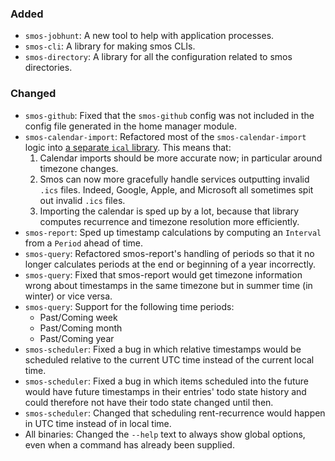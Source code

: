 ### Added

* `smos-jobhunt`: A new tool to help with application processes.
* `smos-cli`: A library for making smos CLIs.
* `smos-directory`: A library for all the configuration related to smos directories.

### Changed

* `smos-github`:
  Fixed that the `smos-github` config was not included in the config file
  generated in the home manager module.
* `smos-calendar-import`:
  Refactored most of the `smos-calendar-import` logic into [a separate `ical` library](https://github.com/NorfairKing/ical).
  This means that:
  1. Calendar imports should be more accurate now; in particular around timezone changes.
  2. Smos can now more gracefully handle services outputting invalid `.ics` files.
     Indeed, Google, Apple, and Microsoft all sometimes spit out invalid `.ics` files.
  3. Importing the calendar is sped up by a lot, because that library computes
     recurrence and timezone resolution more efficiently.
* `smos-report`: Sped up timestamp calculations by computing an `Interval` from a `Period` ahead of time.
* `smos-query`:
  Refactored smos-report's handling of periods so that it no longer calculates
  periods at the end or beginning of a year incorrectly.
* `smos-query`:
  Fixed that smos-report would get timezone information wrong about timestamps
  in the same timezone but in summer time (in winter) or vice versa.
* `smos-query`: Support for the following time periods:
  * Past/Coming week
  * Past/Coming month
  * Past/Coming year
* `smos-scheduler`: Fixed a bug in which relative timestamps would be scheduled
  relative to the current UTC time instead of the current local time.
* `smos-scheduler`: Fixed a bug in which items scheduled into the future would
  have future timestamps in their entries' todo state history and could
  therefore not have their todo state changed until then.
* `smos-scheduler`: Changed that scheduling rent-recurrence would happen in UTC
  time instead of in local time.
* All binaries: Changed the `--help` text to always show global options, even when a command has already been supplied.
